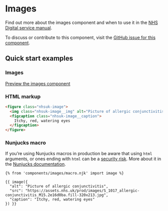 # Images

Find out more about the images component and when to use it in the [NHS Digital service manual](https://beta.nhs.uk/service-manual/patterns/).

To discuss or contribute to this component, visit the [GitHub issue for this component](https://github.com/nhsuk/nhsuk-frontend/issues/171).

## Quick start examples

### Images

[Preview the images component](https://nhsuk.github.io/nhsuk-frontend/components/images.html)

### HTML markup

```html
<figure class="nhsuk-image">
  <img class="nhsuk-image__img" alt="Picture of allergic conjunctivitis" src="https://assets.nhs.uk/prod/images/S_1017_allergic-conjunctivitis_M15.2e16d0ba.fill-320x213.jpg">
  <figcaption class="nhsuk-image__caption">
    Itchy, red, watering eyes
  </figcaption>
</figure>
```

### Nunjucks macro

If you’re using Nunjucks macros in production be aware that using `html` arguments, or ones ending with `html` can be a [security risk](https://en.wikipedia.org/wiki/Cross-site_scripting). More about it in the [Nunjucks documentation](https://mozilla.github.io/nunjucks/api.html#user-defined-templates-warning).

```
{% from 'components/images/macro.njk' import image %}

{{ image({
  "alt": "Picture of allergic conjunctivitis",
  "src": "https://assets.nhs.uk/prod/images/S_1017_allergic-conjunctivitis_M15.2e16d0ba.fill-320x213.jpg",
  "caption": "Itchy, red, watering eyes"
}) }}
```
